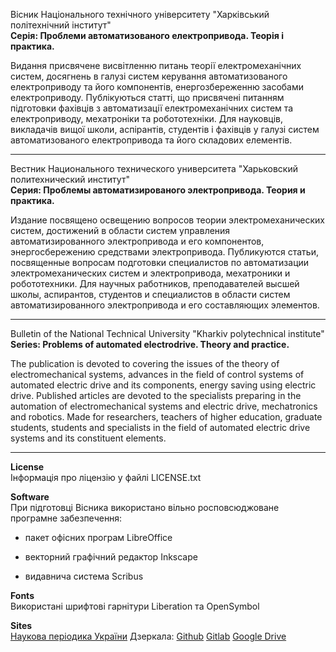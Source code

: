 Вісник Національного технічного університету "Харківський політехнічний інститут"  
**Серія: Проблеми автоматизованого електропривода. Теорія і практика.**

Видання присвячене висвітленню питань теорії електромеханічних систем, досягнень в галузі систем керування автоматизованого електроприводу та його компонентів, енергозбереженню засобами електроприводу.
Публікуються статті, що присвячені питанням підготовки фахівців з автоматизації електромеханічних систем та електроприводу, мехатроніки та робототехніки.
Для науковців, викладачів вищої школи, аспірантів, студентів і фахівців у галузі систем автоматизованого електропривода та його складових елементів.

---

Вестник Национального технического университета "Харьковский политехнический институт"  
**Серия: Проблемы автоматизированого электропривода. Теория и практика.**

Издание посвящено освещению вопросов теории электромеханических систем, достижений в области систем управления автоматизированного электропривода и его компонентов, энергосбережению средствами электропривода.
Публикуются статьи, посвященные вопросам подготовки специалистов по автоматизации электромеханических систем и электропривода, мехатроники и робототехники.
Для научных работников, преподавателей высшей школы, аспирантов, студентов и специалистов в области систем автоматизированного электропривода и его составляющих элементов.

---

Bulletin of the National Technical University "Kharkiv polytechnical institute"  
**Series: Problems of automated electrodrive. Theory and practice.**

The publication is devoted to covering the issues of the theory of electromechanical systems, advances in the field of control systems of automated electric drive and its components, energy saving using electric drive.
Published articles are devoted to the specialists preparing in the automation of electromechanical systems and electric drive, mechatronics and robotics.
Made for researchers, teachers of higher education, graduate students, students and specialists in the field of automated electric drive systems and its constituent elements.

---

**License**  
Інформація про ліцензію у файлі LICENSE.txt

**Software**  
При підготовці Вісника використано вільно росповсюджоване програмне забезпечення:

* пакет офісних програм LibreOffice

* векторний графічний редактор Inkscape

* видавнича система Scribus

**Fonts**  
Використані шрифтові гарнітури Liberation та OpenSymbol

**Sites**  
[Наукова періодика України](http://journals.uran.ua/index.php/2079-8024/) Дзеркала: [Github](http://paepmag.github.io/magazine/) [Gitlab](http://paepmag.gitlab.io/magazine/) [Google Drive](http://drive.google.com/drive/folders/1NXRpr5Vx2XtpnqSujhNVaLaN9Ep8x5Lo)
